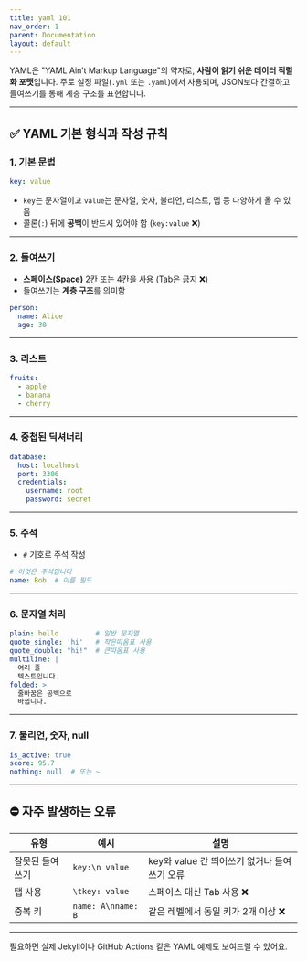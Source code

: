 ```yaml
---
title: yaml 101
nav_order: 1
parent: Documentation
layout: default
---
```


YAML은 "YAML Ain’t Markup Language"의 약자로, **사람이 읽기 쉬운 데이터 직렬화 포맷**입니다. 주로 설정 파일(`.yml` 또는 `.yaml`)에서 사용되며, JSON보다 간결하고 들여쓰기를 통해 계층 구조를 표현합니다.

---

## ✅ YAML 기본 형식과 작성 규칙

### 1. **기본 문법**

```yaml
key: value
```

* `key`는 문자열이고 `value`는 문자열, 숫자, 불리언, 리스트, 맵 등 다양하게 올 수 있음
* 콜론(`:`) 뒤에 **공백**이 반드시 있어야 함 (`key:value` ❌)

---

### 2. **들여쓰기**

* **스페이스(Space)** 2칸 또는 4칸을 사용 (Tab은 금지 ❌)
* 들여쓰기는 **계층 구조**를 의미함

```yaml
person:
  name: Alice
  age: 30
```

---

### 3. **리스트**

```yaml
fruits:
  - apple
  - banana
  - cherry
```

---

### 4. **중첩된 딕셔너리**

```yaml
database:
  host: localhost
  port: 3306
  credentials:
    username: root
    password: secret
```

---

### 5. **주석**

* `#` 기호로 주석 작성

```yaml
# 이것은 주석입니다
name: Bob  # 이름 필드
```

---

### 6. **문자열 처리**

```yaml
plain: hello         # 일반 문자열
quote_single: 'hi'   # 작은따옴표 사용
quote_double: "hi!"  # 큰따옴표 사용
multiline: |
  여러 줄
  텍스트입니다.
folded: >
  줄바꿈은 공백으로
  바뀝니다.
```

---

### 7. **불리언, 숫자, null**

```yaml
is_active: true
score: 95.7
nothing: null  # 또는 ~
```

---

## ⛔ 자주 발생하는 오류

| 유형       | 예시                 | 설명                            |
| -------- | ------------------ | ----------------------------- |
| 잘못된 들여쓰기 | `key:\n value`     | key와 value 간 띄어쓰기 없거나 들여쓰기 오류 |
| 탭 사용     | `\tkey: value`     | 스페이스 대신 Tab 사용 ❌              |
| 중복 키     | `name: A\nname: B` | 같은 레벨에서 동일 키가 2개 이상 ❌         |

---

필요하면 실제 Jekyll이나 GitHub Actions 같은 YAML 예제도 보여드릴 수 있어요.
